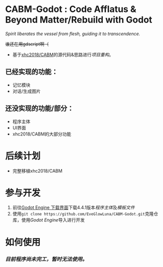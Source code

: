 # CABM-Godot : Code Afflatus & Beyond Matter/Rebuild with Godot
*Spirit liberates the vessel from flesh, guiding it to transcendence.*

~~谁还在用gdscript啊（~~

- 基于[xhc2018/CABM](https://github.com/xhc2008/CABM/)的源代码&思路进行*项目重构*。
## 已经实现的功能：
- 记忆模块
- 对话/生成图片
## 还没实现的功能/部分：
- 程序主体
- UI界面
- xhc2018/CABM的大部分功能

# 后续计划
- 完整移植xhc2018/CABM

# 参与开发
1. 前往[Godot Engine 下载界面](https://godotengine.org/download/)下载4.4.1版本*程序主体*及*模板文件*
2. 使用`git clone https://github.com/EveGlowLuna/CABM-Godot.git`克隆仓库，使用*Godot Engine*导入进行开发

# 如何使用
### *目前程序尚未完工，暂时无法使用。*